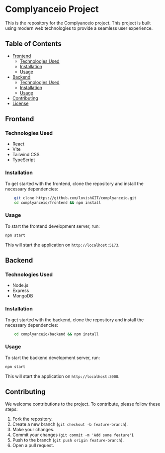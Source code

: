 # Complyanceio Project

This is the repository for the Complyanceio project. This project is built using modern web technologies to provide a seamless user experience.

## Table of Contents

- [Frontend](#frontend)
    - [Technologies Used](#technologies-used-frontend)
    - [Installation](#installation-frontend)
    - [Usage](#usage-frontend)
- [Backend](#backend)
    - [Technologies Used](#technologies-used-backend)
    - [Installation](#installation-backend)
    - [Usage](#usage-backend)
- [Contributing](#contributing)
- [License](#license)

## Frontend

### Technologies Used

- React
- Vite
- Tailwind CSS
- TypeScript

### Installation

To get started with the frontend, clone the repository and install the necessary dependencies:

```bash
    git clone https://github.com/lovishGIT/complyanceio.git
    cd complyanceio/frontend && npm install
```

### Usage

To start the frontend development server, run:

```bash
npm start
```

This will start the application on `http://localhost:5173`.

## Backend

### Technologies Used

- Node.js
- Express
- MongoDB

### Installation

To get started with the backend, clone the repository and install the necessary dependencies:

```bash
    cd complyanceio/backend && npm install
```

### Usage

To start the backend development server, run:

```bash
npm start
```

This will start the application on `http://localhost:3000`.

## Contributing

We welcome contributions to the project. To contribute, please follow these steps:

1. Fork the repository.
2. Create a new branch (`git checkout -b feature-branch`).
3. Make your changes.
4. Commit your changes (`git commit -m 'Add some feature'`).
5. Push to the branch (`git push origin feature-branch`).
6. Open a pull request.

